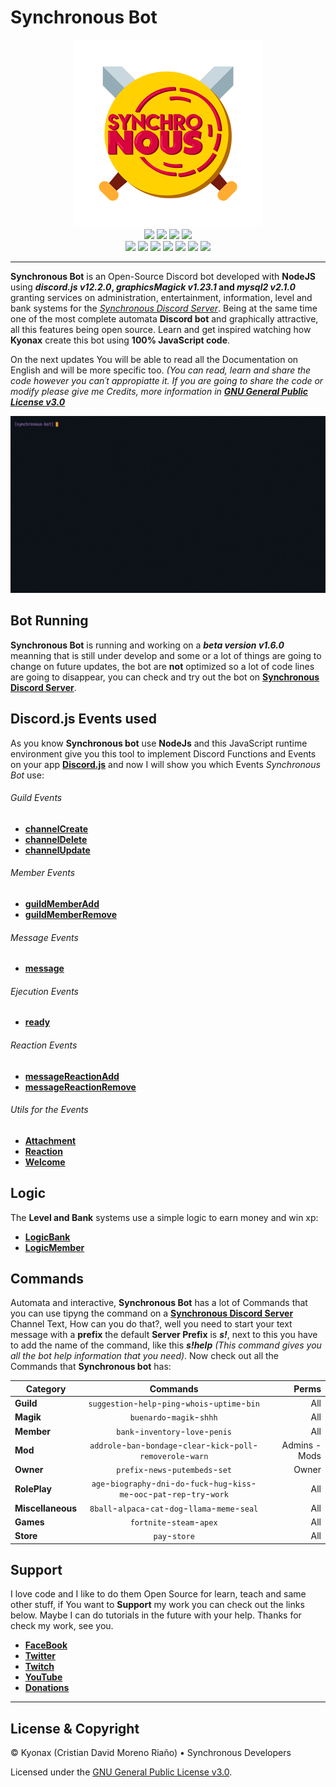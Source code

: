 # Synchronous Bot

<p align="center">
  <img src="https://github.com/Kyonax/bot-discord-synchronous/blob/master/database/multimedia/images/demo/logo/Image_Logo_Discord_Bot_Synchronous.png">
    <br>
    <a href="https://github.com/Kyonax/bot-discord-synchronous"style="text-decoration: none">
    <img src="https://img.shields.io/github/languages/code-size/Kyonax/bot-discord-synchronous">
    </a>
    <a href="https://github.com/Kyonax/bot-discord-synchronous"style="text-decoration: none">
    <img src="https://img.shields.io/github/languages/top/Kyonax/bot-discord-synchronous">
    </a>    
    <a href="https://github.com/Kyonax/bot-discord-synchronous"style="text-decoration: none">
    <img src="https://img.shields.io/github/contributors/Kyonax/bot-discord-synchronous">
    </a>
    <a href="https://github.com/Kyonax/bot-discord-synchronous"style="text-decoration: none">
    <img src="https://img.shields.io/github/last-commit/Kyonax/bot-discord-synchronous">
    </a>
    <br>
    <a href="https://www.twitch.tv/synk_kyonax"style="text-decoration: none">
    <img src="https://img.shields.io/twitch/status/synk_kyonax">
    </a>
    <a href="https://discord.gg/vSvgHvk"style="text-decoration: none">
    <img src="https://img.shields.io/discord/623715606184722442?color=blueviolet&label=Server&logo=discord">
    </a>
    <a href="https://www.facebook.com/MrKyonax"style="text-decoration: none">
    <img src="https://img.shields.io/badge/MrKyonax-facebook-blue">
    </a>
    <a href="https://www.paypal.com/cgi-bin/webscr?cmd=_s-xclick&hosted_button_id=5LY2Y46Q7DSWL&source=url"style="text-decoration: none">
    <img src="https://img.shields.io/badge/Donate-PayPal-green.svg">
    </a>    
    <a href="https://www.facebook.com/SynchronousTeam"style="text-decoration: none">
    <img src="https://img.shields.io/badge/Synchronous-facebook-blue">
    </a>    
     <a href="https://twitter.com/intent/follow?screen_name=Synk_Kyo"style="text-decoration: none">
    <img src="https://img.shields.io/twitter/follow/Synk_Kyo?style=social">
    </a>
    <a href="https://github.com/Kyonax?tab=followers"style="text-decoration: none">
    <img src="https://img.shields.io/github/followers/Kyonax?style=social">
    </a>    
</p>

---

**Synchronous Bot** is an Open-Source Discord bot developed with **NodeJS** using **_discord.js v12.2.0_, _graphicsMagick v1.23.1_ and _mysql2 v2.1.0_** granting services on administration, entertainment, information, level and bank systems for the _[Synchronous Discord Server](https://discord.gg/UQrywtq)_. Being at the same time one of the most complete automata **Discord bot** and graphically attractive, all this features being open source. Learn and get inspired watching how **Kyonax** create this bot using **100% JavaScript code**.

On the next updates You will be able to read all the Documentation on English and will be more specific too.
_(You can read, learn and share the code however you can´t appropiatte it. If you are going to share the code or modify please give me Credits, more information in [**GNU General Public License v3.0**](LICENSE)_

<p align="center">
  <img src="https://github.com/Kyonax/bot-discord-synchronous/blob/master/database/multimedia/images/demo/gifs/Gif_Record_Discord_Server.gif">
</p>

## Bot Running

**Synchronous Bot** is running and working on a _**beta version v1.6.0**_ meanning that is still under develop and some or a lot of things are going to change on future updates, the bot are **not** optimized so a lot of code lines are going to disappear, you can check and try out the bot on **[Synchronous Discord Server](https://discord.gg/UQrywtq)**.

## Discord.js Events used

As you know **Synchronous bot** use **NodeJs** and this JavaScript runtime environment give you this tool to implement Discord Functions and Events on your app **[Discord.js](https://discord.js.org/#/)** and now I will show you which Events _Synchronous Bot_ use:

###### Guild Events

- [**channelCreate**](https://discord.js.org/#/docs/main/stable/class/Client?scrollTo=e-channelCreate)
- [**channelDelete**](https://discord.js.org/#/docs/main/stable/class/Client?scrollTo=e-channelDelete)
- [**channelUpdate**](https://discord.js.org/#/docs/main/stable/class/Client?scrollTo=e-channelUpdate)

###### Member Events

- [**guildMemberAdd**](https://discord.js.org/#/docs/main/stable/class/Client?scrollTo=e-guildMemberAdd)
- [**guildMemberRemove**](https://discord.js.org/#/docs/main/stable/class/Client?scrollTo=e-guildMemberRemove)

###### Message Events

- [**message**](https://discord.js.org/#/docs/main/stable/class/Client?scrollTo=e-message)

###### Ejecution Events

- [**ready**](https://discord.js.org/#/docs/main/stable/class/Client?scrollTo=e-ready)

###### Reaction Events

- [**messageReactionAdd**](https://discord.js.org/#/docs/main/stable/class/Client?scrollTo=e-messageReactionAdd)
- [**messageReactionRemove**](https://discord.js.org/#/docs/main/stable/class/Client?scrollTo=e-messageReactionRemove)

###### Utils for the Events

- [**Attachment**](https://github.com/Kyonax/bot-discord-synchronous/tree/master/src/utils/misc/attachment.js)
- [**Reaction**](https://github.com/Kyonax/bot-discord-synchronous/tree/master/src/utils/misc/reaction.js)
- [**Welcome**](https://github.com/Kyonax/bot-discord-synchronous/tree/master/src/utils/misc/welcome.js)

## Logic

The **Level and Bank** systems use a simple logic to earn money and win xp:

- [**LogicBank**](https://github.com/Kyonax/bot-discord-synchronous/tree/master/src/utils/logic/logicBank.js)
- [**LogicMember**](https://github.com/Kyonax/bot-discord-synchronous/tree/master/src/utils/logic/logicMember.js)


## Commands

Automata and interactive, **Synchronous Bot** has a lot of Commands that you can use tipyng the command on a **[Synchronous Discord Server](https://discord.gg/UQrywtq)** Channel Text, How can you do that?, well you need to start your text message with a **prefix** the default **Server Prefix** is **_s!_**, next to this you have to add the name of the command, like this **_s!help_** _(This command gives you all the bot help information that you need)_. Now check out all the Commands that **Synchronous bot** has:

| Category          |                                       Commands                                       |         Perms |
| ----------------- | :----------------------------------------------------------------------------------: | ------------: |
| **Guild**         |                  `suggestion`-`help`-`ping`-`whois`-`uptime`-`bin`                   |           All |
| **Magik**         |                              `buenardo`-`magik`-`shhh`                               |           All |
| **Member**        |                          `bank`-`inventory`-`love`-`penis`                           |           All |
| **Mod**           |         `addrole`-`ban`-`bondage`-`clear`-`kick`-`poll`-`removerole`-`warn`          | Admins - Mods |
| **Owner**         |                          `prefix`-`news`-`putembeds`-`set`                           |         Owner |
| **RolePlay**      | `age`-`biography`-`dni`-`do`-`fuck`-`hug`-`kiss`-`me`-`ooc`-`pat`-`rep`-`try`-`work` |           All |
| **Miscellaneous** |                  `8ball`-`alpaca`-`cat`-`dog`-`llama`-`meme`-`seal`                  |           All |
| **Games**         |                              `fortnite`-`steam`-`apex`                               |           All |
| **Store**         |                                    `pay`-`store`                                     |           All |

## Support

I love code and I like to do them Open Source for learn, teach and same other stuff, if You want to **Support** my work you can check out the links below. Maybe I can do tutorials in the future with your help. Thanks for check my work, see you.

- [**FaceBook**](https://www.facebook.com/MrKyonax)
- [**Twitter**](https://twitter.com/Synk_Kyo)
- [**Twitch**](https://www.twitch.tv/synk_kyonax)
- [**YouTube**](https://www.youtube.com/channel/UCOCGuDADwciaJfnCxWoYGHA)
- [**Donations**](https://www.paypal.com/cgi-bin/webscr?cmd=_s-xclick&hosted_button_id=5LY2Y46Q7DSWL&source=url)

---

## License & Copyright

© Kyonax (Cristian David Moreno Riaño) • Synchronous Developers

Licensed under the [GNU General Public License v3.0](LICENSE).
